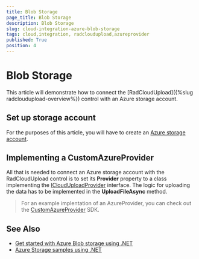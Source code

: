 ```yaml
---
title: Blob Storage
page_title: Blob Storage
description: Blob Storage
slug: cloud-integration-azure-blob-storage
tags: cloud,integration, radcloudupload,azureprovider
published: True
position: 4
---
```


# Blob Storage

This article will demonstrate how to connect the [RadCloudUpload]({%slug radcloudupload-overview%}) control with an Azure storage account.

## Set up storage account

For the purposes of this article, you will have to create an [Azure storage account](https://docs.microsoft.com/en-us/azure/storage/common/storage-create-storage-account).

## Implementing a CustomAzureProvider

All that is needed to connect an Azure storage account with the RadCloudUpload control is to set its **Provider** property to a class implementing the [ICloudUploadProvider](https://docs.telerik.com/devtools/wpf/api/html/t_telerik_windows_cloud_iclouduploadprovider.htm) interface. The logic for uploading the data has to be implemented in the **UploadFileAsync** method.

> For an example implentation of an AzureProvider, you can check out the [CustomAzureProvider](https://github.com/telerik/xaml-sdk/tree/master/CloudUpload/CustomAzureProvider) SDK.

## See Also

* [Get started with Azure Blob storage using .NET](https://docs.microsoft.com/en-us/azure/storage/blobs/storage-quickstart-blobs-dotnet)
* [Azure Storage samples using .NET](https://docs.microsoft.com/en-us/azure/storage/common/storage-samples-dotnet?toc=%2fazure%2fstorage%2fblobs%2ftoc.json)